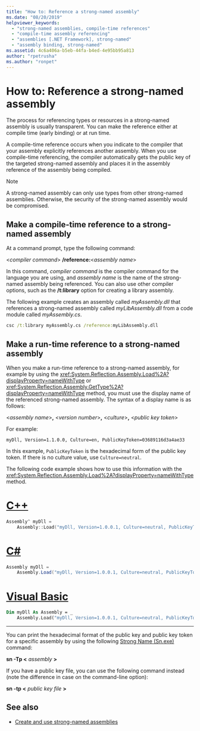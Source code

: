 ```yaml
---
title: "How to: Reference a strong-named assembly"
ms.date: "08/20/2019"
helpviewer_keywords: 
  - "strong-named assemblies, compile-time references"
  - "compile-time assembly referencing"
  - "assemblies [.NET Framework], strong-named"
  - "assembly binding, strong-named"
ms.assetid: 4c6a406a-b5eb-44fa-b4ed-4e95bb95a813
author: "rpetrusha"
ms.author: "ronpet"
---
```

# How to: Reference a strong-named assembly
The process for referencing types or resources in a strong-named assembly is usually transparent. You can make the reference either at compile time (early binding) or at run time.  
  
 A compile-time reference occurs when you indicate to the compiler that your assembly explicitly references another assembly. When you use compile-time referencing, the compiler automatically gets the public key of the targeted strong-named assembly and places it in the assembly reference of the assembly being compiled.  
  
> [!NOTE]
>  A strong-named assembly can only use types from other strong-named assemblies. Otherwise, the security of the strong-named assembly would be compromised.  
  
## Make a compile-time reference to a strong-named assembly  

At a command prompt, type the following command:  

\<*compiler command*> **/reference:**\<*assembly name*>  

In this command, *compiler command* is the compiler command for the language you are using, and *assembly name* is the name of the strong-named assembly being referenced. You can also use other compiler options, such as the **/t:library** option for creating a library assembly.  

The following example creates an assembly called *myAssembly.dll* that references a strong-named assembly called *myLibAssembly.dll* from a code module called *myAssembly.cs*.  

```cmd  
csc /t:library myAssembly.cs /reference:myLibAssembly.dll  
```  

## Make a run-time reference to a strong-named assembly  
  
When you make a run-time reference to a strong-named assembly, for example by using the <xref:System.Reflection.Assembly.Load%2A?displayProperty=nameWithType> or <xref:System.Reflection.Assembly.GetType%2A?displayProperty=nameWithType> method, you must use the display name of the referenced strong-named assembly. The syntax of a display name is as follows:  

\<*assembly name*>**,** \<*version number*>**,** \<*culture*>**,** \<*public key token*>  

For example:  

```  
myDll, Version=1.1.0.0, Culture=en, PublicKeyToken=03689116d3a4ae33   
```  

In this example, `PublicKeyToken` is the hexadecimal form of the public key token. If there is no culture value, use `Culture=neutral`.  

The following code example shows how to use this information with the <xref:System.Reflection.Assembly.Load%2A?displayProperty=nameWithType> method.  

# [C++](#tab/cpp)
```cpp
Assembly^ myDll =
    Assembly::Load("myDll, Version=1.0.0.1, Culture=neutral, PublicKeyToken=9b35aa32c18d4fb1");
```
# [C#](#tab/csharp)
```csharp
Assembly myDll =
    Assembly.Load("myDll, Version=1.0.0.1, Culture=neutral, PublicKeyToken=9b35aa32c18d4fb1");
```
# [Visual Basic](#tab/vb)
```vb
Dim myDll As Assembly = _
    Assembly.Load("myDll, Version=1.0.0.1, Culture=neutral, PublicKeyToken=9b35aa32c18d4fb1")
```
---

You can print the hexadecimal format of the public key and public key token for a specific assembly by using the following [Strong Name (Sn.exe)](../../framework/tools/sn-exe-strong-name-tool.md) command:  

**sn -Tp \<** *assembly* **>**  

If you have a public key file, you can use the following command instead (note the difference in case on the command-line option):  

**sn -tp \<** *public key file* **>**  

## See also

- [Create and use strong-named assemblies](create-use-strong-named.md)
